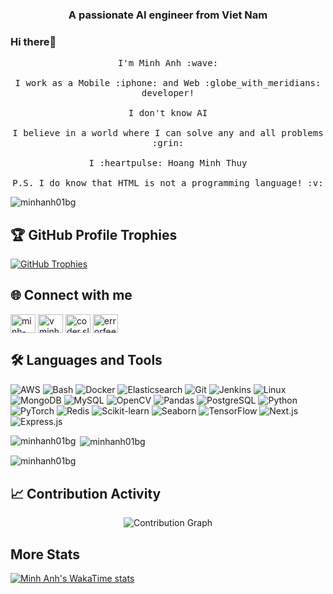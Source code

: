 <h3 align="center">A passionate AI engineer from Viet Nam</h3>

### Hi there👋 

<p align="center">
<!--   <img alt="GIF" src="https://media.giphy.com/media/Cmr1OMJ2FN0B2/giphy.gif" width = 200/> -->
<!--   <br><br> -->
  <samp>
    I'm Minh Anh :wave:
    <br><br>
    I work as a Mobile :iphone: and Web :globe_with_meridians: developer!
    <br><br>
    I don't know AI
    <br><br>
    I believe in a world where I can solve any and all problems :grin:
    <br><br>
    I :heartpulse: Hoang Minh Thuy 
    <br><br>
    P.S. I do know that HTML is not a programming language! :v:
  </samp>
</p>
<p align="center"> 
  
<p align="left"> <img src="https://komarev.com/ghpvc/?username=minhanh01bg&label=Profile%20views&color=0e75b6&style=flat" alt="minhanh01bg" /> </p>

## 🏆 GitHub Profile Trophies

<p>
  <a href="https://github.com/ryo-ma/github-profile-trophy">
    <img 
      src="https://github-profile-trophy.vercel.app/?username=minhanh01bg&theme=flat&column=6&margin-w=10&margin-h=15&rank=-C,-?"
      alt="GitHub Trophies"
    />
  </a>
</p>

## 🌐 Connect with me
<p align="left">
<a href="https://linkedin.com/in/minh-anh-vu-a02868194" target="blank"><img align="center" src="https://raw.githubusercontent.com/rahuldkjain/github-profile-readme-generator/master/src/images/icons/Social/linked-in-alt.svg" alt="minh-anh-vu-a02868194" height="30" width="40" /></a>
<a href="https://kaggle.com/vminhanh" target="blank"><img align="center" src="https://raw.githubusercontent.com/rahuldkjain/github-profile-readme-generator/master/src/images/icons/Social/kaggle.svg" alt="vminhanh" height="30" width="40" /></a>
<a href="https://fb.com/coder.sliverbullet" target="blank"><img align="center" src="https://raw.githubusercontent.com/rahuldkjain/github-profile-readme-generator/master/src/images/icons/Social/facebook.svg" alt="coder.sliverbullet" height="30" width="40" /></a>
<a href="https://codeforces.com/profile/errorfeeling" target="blank"><img align="center" src="https://raw.githubusercontent.com/rahuldkjain/github-profile-readme-generator/master/src/images/icons/Social/codeforces.svg" alt="errorfeeling" height="30" width="40" /></a>
</p>

## 🛠️ Languages and Tools

![AWS](https://img.shields.io/badge/AWS-232F3E?logo=amazonaws&logoColor=white&style=flat-square)
![Bash](https://img.shields.io/badge/Bash-4EAA25?logo=gnubash&logoColor=white&style=flat-square)
![Docker](https://img.shields.io/badge/Docker-2496ED?logo=docker&logoColor=white&style=flat-square)
![Elasticsearch](https://img.shields.io/badge/Elastic-005571?logo=elastic&logoColor=white&style=flat-square)
![Git](https://img.shields.io/badge/Git-F05032?logo=git&logoColor=white&style=flat-square)
![Jenkins](https://img.shields.io/badge/Jenkins-D24939?logo=jenkins&logoColor=white&style=flat-square)
![Linux](https://img.shields.io/badge/Linux-FCC624?logo=linux&logoColor=black&style=flat-square)
![MongoDB](https://img.shields.io/badge/MongoDB-47A248?logo=mongodb&logoColor=white&style=flat-square)
![MySQL](https://img.shields.io/badge/MySQL-4479A1?logo=mysql&logoColor=white&style=flat-square)
![OpenCV](https://img.shields.io/badge/OpenCV-5C3EE8?logo=opencv&logoColor=white&style=flat-square)
![Pandas](https://img.shields.io/badge/Pandas-150458?logo=pandas&logoColor=white&style=flat-square)
![PostgreSQL](https://img.shields.io/badge/PostgreSQL-336791?logo=postgresql&logoColor=white&style=flat-square)
![Python](https://img.shields.io/badge/Python-3776AB?logo=python&logoColor=white&style=flat-square)
![PyTorch](https://img.shields.io/badge/PyTorch-EE4C2C?logo=pytorch&logoColor=white&style=flat-square)
![Redis](https://img.shields.io/badge/Redis-DC382D?logo=redis&logoColor=white&style=flat-square)
![Scikit-learn](https://img.shields.io/badge/Scikit--learn-F7931E?logo=scikitlearn&logoColor=white&style=flat-square)
![Seaborn](https://img.shields.io/badge/Seaborn-3776AB?logo=python&logoColor=white&style=flat-square)
![TensorFlow](https://img.shields.io/badge/TensorFlow-FF6F00?logo=tensorflow&logoColor=white&style=flat-square)
![Next.js](https://img.shields.io/badge/Next.js-000000?logo=nextdotjs&logoColor=white&style=flat-square)
![Express.js](https://img.shields.io/badge/Express.js-303030?logo=express&logoColor=white&style=flat-square)

<p><img align="left" src="https://github-readme-stats.vercel.app/api/top-langs?username=minhanh01bg&show_icons=true&locale=en&layout=compact" alt="minhanh01bg" /></p>

<p>&nbsp;<img align="center" src="https://github-readme-stats.vercel.app/api?username=minhanh01bg&show_icons=true&count_private=true&custom_title=My%20Stats" alt="minhanh01bg" /></p>

<p><img align="center" src="https://github-readme-streak-stats.herokuapp.com/?user=minhanh01bg&" alt="minhanh01bg" /></p>

## 📈 Contribution Activity

<div align="center">
  <img src="https://github-readme-activity-graph.vercel.app/graph?username=minhanh01bg&bg_color=ffffff&color=000000&line=000000&point=000000&area=true&area_color=cccccc&area_opacity=0.3&hide_border=true" alt="Contribution Graph" />
</div>

## More Stats

[![Minh Anh's WakaTime stats](https://github-readme-stats.vercel.app/api/wakatime?username=21979770-ad89-4f8f-bbb6-d11eb273bedc)](https://github.com/anuraghazra/github-readme-stats)

<!-- last refresh: 2025-08-11 01:29:38 -->

<!-- last refresh: 2025-08-11 04:35:29 -->

<!-- last refresh: 2025-08-12 04:19:56 -->

<!-- last refresh: 2025-08-13 04:22:19 -->

<!-- last refresh: 2025-08-14 04:21:55 -->

<!-- last refresh: 2025-08-15 04:22:34 -->

<!-- last refresh: 2025-08-16 04:16:12 -->

<!-- last refresh: 2025-08-17 04:25:05 -->

<!-- last refresh: 2025-08-18 04:30:24 -->

<!-- last refresh: 2025-08-19 04:14:17 -->

<!-- last refresh: 2025-08-20 04:14:06 -->

<!-- last refresh: 2025-08-21 04:13:48 -->

<!-- last refresh: 2025-08-22 04:13:00 -->

<!-- last refresh: 2025-08-23 04:12:47 -->

<!-- last refresh: 2025-08-24 04:17:35 -->

<!-- last refresh: 2025-08-25 04:18:09 -->

<!-- last refresh: 2025-08-26 04:14:15 -->

<!-- last refresh: 2025-08-27 04:13:05 -->

<!-- last refresh: 2025-08-28 04:12:59 -->

<!-- last refresh: 2025-08-29 04:13:15 -->

<!-- last refresh: 2025-08-30 04:12:10 -->

<!-- last refresh: 2025-08-31 04:12:18 -->

<!-- last refresh: 2025-09-01 04:21:05 -->

<!-- last refresh: 2025-09-02 04:13:13 -->

<!-- last refresh: 2025-09-03 04:12:50 -->

<!-- last refresh: 2025-09-04 04:12:24 -->

<!-- last refresh: 2025-09-05 04:12:52 -->

<!-- last refresh: 2025-09-06 04:11:42 -->

<!-- last refresh: 2025-09-07 04:12:25 -->

<!-- last refresh: 2025-09-08 04:13:18 -->

<!-- last refresh: 2025-09-09 04:12:49 -->

<!-- last refresh: 2025-09-10 04:12:43 -->

<!-- last refresh: 2025-09-11 04:13:14 -->

<!-- last refresh: 2025-09-12 04:12:31 -->

<!-- last refresh: 2025-09-13 04:11:30 -->

<!-- last refresh: 2025-09-14 04:12:05 -->

<!-- last refresh: 2025-09-15 04:13:27 -->

<!-- last refresh: 2025-09-16 04:12:47 -->

<!-- last refresh: 2025-09-17 04:13:07 -->

<!-- last refresh: 2025-09-18 04:13:03 -->

<!-- last refresh: 2025-09-19 04:12:51 -->

<!-- last refresh: 2025-09-20 04:12:20 -->

<!-- last refresh: 2025-09-21 04:12:30 -->

<!-- last refresh: 2025-09-22 04:13:18 -->

<!-- last refresh: 2025-09-23 04:13:00 -->

<!-- last refresh: 2025-09-24 04:12:54 -->

<!-- last refresh: 2025-09-25 04:12:55 -->
